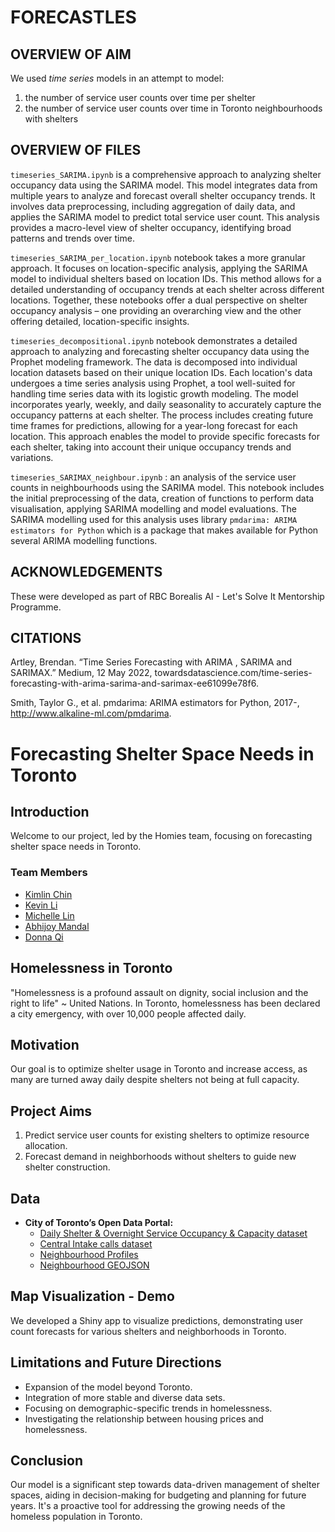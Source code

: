 # FORECASTLES

## OVERVIEW OF AIM
We used *time series* models in an attempt to model:
1. the number of service user counts over time per shelter
2. the number of service user counts over time in Toronto neighbourhoods with shelters

## OVERVIEW OF FILES
`timeseries_SARIMA.ipynb` is a comprehensive approach to analyzing shelter occupancy data using the SARIMA model. This model integrates data from multiple years to analyze and forecast overall shelter occupancy trends. It involves data preprocessing, including aggregation of daily data, and applies the SARIMA model to predict total service user count. This analysis provides a macro-level view of shelter occupancy, identifying broad patterns and trends over time. 

`timeseries_SARIMA_per_location.ipynb` notebook takes a more granular approach. It focuses on location-specific analysis, applying the SARIMA model to individual shelters based on location IDs. This method allows for a detailed understanding of occupancy trends at each shelter across different locations. Together, these notebooks offer a dual perspective on shelter occupancy analysis – one providing an overarching view and the other offering detailed, location-specific insights.

`timeseries_decompositional.ipynb` notebook demonstrates a detailed approach to analyzing and forecasting shelter occupancy data using the Prophet modeling framework. The data is decomposed into individual location datasets based on their unique location IDs. Each location's data undergoes a time series analysis using Prophet, a tool well-suited for handling time series data with its logistic growth modeling. The model incorporates yearly, weekly, and daily seasonality to accurately capture the occupancy patterns at each shelter. The process includes creating future time frames for predictions, allowing for a year-long forecast for each location. This approach enables the model to provide specific forecasts for each shelter, taking into account their unique occupancy trends and variations.

`timeseries_SARIMAX_neighbour.ipynb` : an analysis of the service user counts in neighbourhoods using the SARIMA model. This notebook includes the initial preprocessing of the data, creation of functions to perform data visualisation, applying SARIMA modelling and model evaluations. The SARIMA modelling used for this analysis uses library `pmdarima: ARIMA estimators for Python` which is a package that makes available for Python several ARIMA modelling functions. 

## ACKNOWLEDGEMENTS
These were developed as part of RBC Borealis AI - Let's Solve It Mentorship Programme. 

## CITATIONS
Artley, Brendan. “Time Series Forecasting with ARIMA , SARIMA and SARIMAX.” Medium, 12 May 2022, towardsdatascience.com/time-series-forecasting-with-arima-sarima-and-sarimax-ee61099e78f6.

Smith, Taylor G., et al. pmdarima: ARIMA estimators for Python, 2017-, http://www.alkaline-ml.com/pmdarima.

# Forecasting Shelter Space Needs in Toronto

## Introduction
Welcome to our project, led by the Homies team, focusing on forecasting shelter space needs in Toronto.

### Team Members
- [Kimlin Chin](https://github.com/KCtt457)
- [Kevin Li](https://github.com/KevinLiTian)
- [Michelle Lin](https://github.com/michellemlin)
- [Abhijoy Mandal](https://github.com/Abhijoy-Mandal)
- [Donna Qi](https://github.com/donnaqi)

## Homelessness in Toronto
"Homelessness is a profound assault on dignity, social inclusion and the right to life" ~ United Nations. In Toronto, homelessness has been declared a city emergency, with over 10,000 people affected daily.

## Motivation
Our goal is to optimize shelter usage in Toronto and increase access, as many are turned away daily despite shelters not being at full capacity.

## Project Aims
1. Predict service user counts for existing shelters to optimize resource allocation.
2. Forecast demand in neighborhoods without shelters to guide new shelter construction.

## Data

- **City of Toronto’s Open Data Portal:**
  - [Daily Shelter & Overnight Service Occupancy & Capacity dataset](https://open.toronto.ca/dataset/daily-shelter-overnight-service-occupancy-capacity/)
  - [Central Intake calls dataset](https://open.toronto.ca/dataset/central-intake-calls/)
  - [Neighbourhood Profiles](https://open.toronto.ca/dataset/neighbourhood-profiles/)
  - [Neighbourhood GEOJSON](https://open.toronto.ca/dataset/neighbourhoods/)

## Map Visualization - Demo
We developed a Shiny app to visualize predictions, demonstrating user count forecasts for various shelters and neighborhoods in Toronto.

## Limitations and Future Directions
- Expansion of the model beyond Toronto.
- Integration of more stable and diverse data sets.
- Focusing on demographic-specific trends in homelessness.
- Investigating the relationship between housing prices and homelessness.

## Conclusion
Our model is a significant step towards data-driven management of shelter spaces, aiding in decision-making for budgeting and planning for future years. It's a proactive tool for addressing the growing needs of the homeless population in Toronto.
